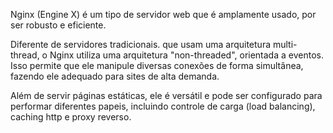 Nginx (Engine X) é um tipo de servidor web que é amplamente usado, por ser robusto e eficiente.

Diferente de servidores tradicionais. que usam uma arquitetura multi-thread, o Nginx utiliza uma arquitetura "non-threaded", orientada a eventos. Isso permite que ele manipule diversas conexões de forma simultânea, fazendo ele adequado para sites de alta demanda.

Além de servir páginas estáticas, ele é versátil e pode ser configurado para performar diferentes papeis, incluindo controle de carga (load balancing), caching http e proxy reverso.

